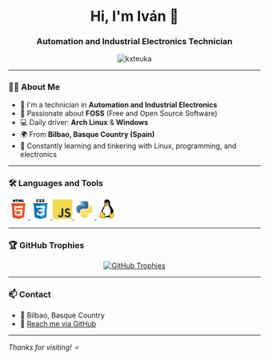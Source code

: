 <h1 align="center">Hi, I'm Iván 👋</h1>
<h3 align="center">Automation and Industrial Electronics Technician</h3>

<p align="center">
  <img src="https://komarev.com/ghpvc/?username=kxteuka&label=Profile%20views&color=0e75b6&style=flat" alt="kxteuka" />
</p>

---

### 👨‍💻 About Me

- 🔧 I'm a technician in **Automation and Industrial Electronics**
- 🐧 Passionate about **FOSS** (Free and Open Source Software)
- 💻 Daily driver: **Arch Linux** & **Windows**
- 🌍 From **Bilbao, Basque Country (Spain)**
- 🌱 Constantly learning and tinkering with Linux, programming, and electronics

---

### 🛠️ Languages and Tools

<p align="left">
  <a href="https://www.w3.org/html/" target="_blank" rel="noreferrer">
    <img src="https://raw.githubusercontent.com/devicons/devicon/master/icons/html5/html5-original-wordmark.svg" alt="HTML5" width="40" height="40"/>
  </a>
  <a href="https://www.w3schools.com/css/" target="_blank" rel="noreferrer">
    <img src="https://raw.githubusercontent.com/devicons/devicon/master/icons/css3/css3-original-wordmark.svg" alt="CSS3" width="40" height="40"/>
  </a>
  <a href="https://developer.mozilla.org/en-US/docs/Web/JavaScript" target="_blank" rel="noreferrer">
    <img src="https://raw.githubusercontent.com/devicons/devicon/master/icons/javascript/javascript-original.svg" alt="JavaScript" width="40" height="40"/>
  </a>
  <a href="https://www.python.org" target="_blank" rel="noreferrer">
    <img src="https://raw.githubusercontent.com/devicons/devicon/master/icons/python/python-original.svg" alt="Python" width="40" height="40"/>
  </a>
  <a href="https://www.linux.org/" target="_blank" rel="noreferrer">
    <img src="https://raw.githubusercontent.com/devicons/devicon/master/icons/linux/linux-original.svg" alt="Linux" width="40" height="40"/>
  </a>
</p>

---

### 🏆 GitHub Trophies

<p align="center">
  <a href="https://github.com/ryo-ma/github-profile-trophy">
    <img src="https://github-profile-trophy.vercel.app/?username=kxteuka&theme=algolia&margin-w=15&margin-h=15" alt="GitHub Trophies" />
  </a>
</p>

---

### 📫 Contact

- 📍 Bilbao, Basque Country  
- 📧 [Reach me via GitHub](https://github.com/kxteuka)

---

_Thanks for visiting! ⭐️_
